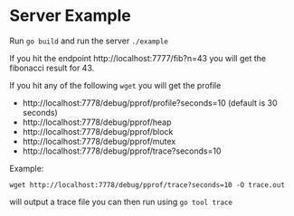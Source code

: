 # Server Example

Run `go build` and run the server `./example`


If you hit the endpoint http://localhost:7777/fib?n=43 you will get the fibonacci result for 43.


If you hit any of the following `wget` you will get the profile
- http://localhost:7778/debug/pprof/profile?seconds=10 (default is 30 seconds)
- http://localhost:7778/debug/pprof/heap
- http://localhost:7778/debug/pprof/block
- http://localhost:7778/debug/pprof/mutex
- http://localhost:7778/debug/pprof/trace?seconds=10

Example: 
```
wget http://localhost:7778/debug/pprof/trace?seconds=10 -O trace.out
``` 
will output a trace file you can then run using `go tool trace`

